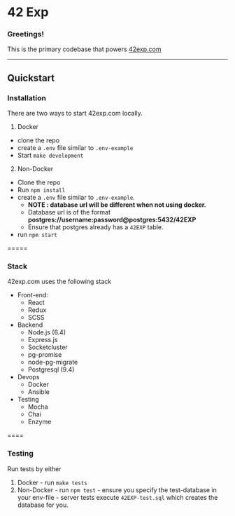 42 Exp
======

### Greetings!

This is the primary codebase that powers [42exp.com](https://42exp.com)

-------

## Quickstart

### Installation

There are two ways to start 42exp.com locally.

1. Docker
  - clone the repo
  - create a `.env` file similar to `.env-example`
  - Start `make development`

2. Non-Docker
  - Clone the repo
  - Run `npm install`
  - create a `.env` file similar to `.env-example`.
    - **NOTE : database url will be different when not using docker.**
    - Database url is of the format **postgres://username:password@postgres:5432/42EXP**
    - Ensure that postgres already has a `42EXP` table.
  - run `npm start`

=====

### Stack

42exp.com uses the following stack

- Front-end:
  - React
  - Redux
  - SCSS
- Backend
  - Node.js (6.4)
  - Express.js
  - Socketcluster
  - pg-promise
  - node-pg-migrate
  - Postgresql (9.4)
- Devops
  - Docker
  - Ansible
- Testing
  - Mocha
  - Chai
  - Enzyme

====

### Testing

Run tests by either
  1. Docker
    - run `make tests`
  2. Non-Docker
    - run `npm test`
    - ensure you specify the test-database in your env-file
    - server tests execute `42EXP-test.sql` which creates the database for you.
